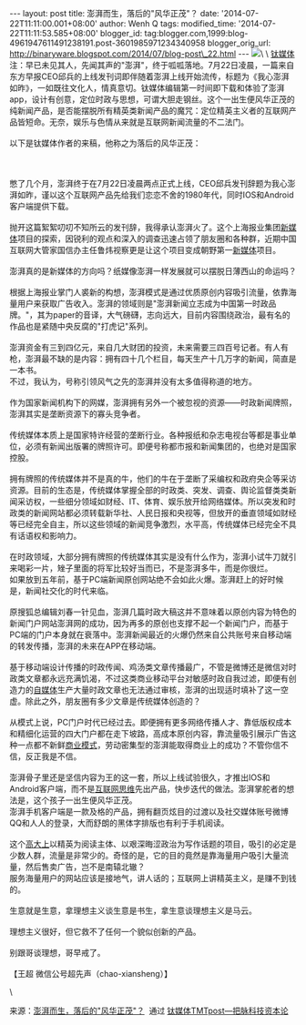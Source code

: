--- layout: post title: 澎湃而生，落后的"风华正茂"？ date:
'2014-07-22T11:11:00.001+08:00' author: Wenh Q tags: modified\_time:
'2014-07-22T11:11:53.585+08:00' blogger\_id:
tag:blogger.com,1999:blog-4961947611491238191.post-3601985971234340958
blogger\_orig\_url:
http://binaryware.blogspot.com/2014/07/blog-post\_22.html ---
![](https://images-blogger-opensocial.googleusercontent.com/gadgets/proxy?url=http%3A%2F%2Fwww.tmtpost.com%2Fwp-content%2Fuploads%2F2013%2F10%2F138141930660.jpg&container=blogger&gadget=a&rewriteMime=image%2F*)\
\
[钛媒体](http://www.tmtpost.com/)注：早已未见其人，先闻其声的"澎湃"，终于呱呱落地。7月22日凌晨，一篇来自东方早报CEO邱兵的上线发刊词即伴随着澎湃上线开始流传，标题为《我心澎湃如昨》，一如既往文化人，情真意切。钛媒体编辑第一时间即下载和体验了澎湃app，设计有创意，定位时政与思想，可谓大胆走钢丝。这个一出生便风华正茂的纯新闻产品，是否能摆脱所有精英类新闻产品的魔咒：定位精英主义者的互联网产品皆短命。无奈，娱乐与色情从来就是互联网新闻流量的不二法门。\
\
以下是钛媒体作者的来稿，他称之为落后的风华正茂：\
\
\
\
憋了几个月，澎湃终于在7月22日凌晨两点正式上线，CEO邱兵发刊辞题为我心澎湃如昨，谨以这个互联网产品先给我们恋恋不舍的1980年代，同时IOS和Android客户端提供下载。\
\
抛开这篇絮絮叨叨不知所云的发刊辞，我得承认澎湃火了。这个上海报业集团[新媒体](http://www.tmtpost.com/)项目的探索，因锐利的观点和深入的调查迅速占领了朋友圈和各种群，近期中国互联网大管家国信办主任鲁炜视察更是让这个项目变成朝野第一[新媒体](http://www.tmtpost.com/tag/newmedia)项目。\
\
澎湃真的是新媒体的方向吗？纸媒像澎湃一样发展就可以摆脱日薄西山的命运吗？\
\
根据上海报业掌门人裘新的构想，澎湃模式是通过优质原创内容吸引流量，依靠海量用户来获取广告收入。澎湃的领域则是"澎湃新闻立志成为中国第一时政品牌。"，其为paper的音译，大气磅礴，志向远大，目前内容围绕政治，最有名的作品也是紧随中央反腐的"打虎记"系列。\
\
澎湃资金有三到四亿元，来自几大财团的投资，未来需要三四百号记者。有人有枪，澎湃最不缺的是内容：拥有四十几个栏目，每天生产十几万字的新闻，简直是一本书。\
不过，我认为，号称引领风气之先的澎湃并没有太多值得称道的地方。\
\
作为国家新闻机构下的网媒，澎湃拥有另外一个被忽视的资源——时政新闻牌照，澎湃其实是垄断资源下的寡头竞争者。\
\
传统媒体本质上是国家特许经营的垄断行业。各种报纸和杂志电视台等都是事业单位，必须有新闻出版署的牌照许可。即便号称都市报和新闻集团的，也绝对是国家控股。\
\
拥有牌照的传统媒体并不是真的牛，他们的牛在于垄断了采编权和政府央企等采访资源。目前的生态是，传统媒体掌握全部的时政类、突发、调查、舆论监督类类新闻采访权，一些细分领域如财经、IT、体育、娱乐放开给网络媒体。所以突发和时政类的新闻网站都必须转载新华社、人民日报和央视等，但放开的垂直领域如财经等已经完全自主，所以这些领域的新闻竞争激烈，水平高，传统媒体已经完全不具有话语权和影响力。\
\
在时政领域，大部分拥有牌照的传统媒体其实是没有什么作为，澎湃小试牛刀就引来喝彩一片，矬子里面的将军比较好当而已，不是澎湃多牛，而是你很烂。\
如果放到五年前，基于PC端新闻原创网站绝不会如此火爆。澎湃赶上的好时候是，新闻社交化的时代来临。\
\
原搜狐总编辑刘春一针见血，澎湃几篇时政大稿这并不意味着以原创内容为特色的新闻门户网站澎湃网的成功，因为再多的原创也支撑不起一个新闻门户，而基于PC端的门户本身就在衰落中。澎湃新闻最近的火爆仍然来自公共账号来自移动端的转发传播，澎湃的未来在APP在移动端。\
\
基于移动端设计传播的时政传闻、鸡汤类文章传播最广，不管是微博还是微信对时政类文章都永远充满饥渴，不过这类商业移动平台对敏感时政自我过滤，即便有创造力的[自媒体](http://www.tmtpost.com/20382.html)生产大量时政文章也无法通过审核，澎湃的出现适时填补了这一空虚。除此之外，朋友圈有多少文章是传统媒体创造的？\
\
从模式上说，PC门户时代已经过去。即便拥有更多网络传播人才、靠低版权成本和精细化运营的四大门户都在走下坡路，高成本原创内容，靠流量吸引展示广告这种一点都不新鲜[商业模式](http://www.tmtpost.com/tag/structure-of-business)，劳动密集型的澎湃能取得商业上的成功？不管你信不信，反正我是不信。\
\
澎湃骨子里还是坚信内容为王的这一套，所以上线试验很久，才推出IOS和Android客户端，而不是[互联网思维](http://www.tmtpost.com/85533.html)先出产品，快步迭代的做法。澎湃掌舵者的想法是，这个孩子一出生便风华正茂。\
澎湃手机客户端是一款及格的产品，拥有翻页炫目的过渡以及社交媒体账号微博QQ和人人的登录，大而舒朗的黑体字排版也有利于手机阅读。\
\
这个[高大上](http://www.tmtpost.com/69699.html)以精英为阅读主体、以艰深晦涩政治为写作话题的项目，吸引的必定是少数人群，流量是非常少的。奇怪的是，它的目的竟然是靠海量用户吸引大量流量，然后售卖广告，岂不是南辕北辙？\
服务海量用户的网站应该是接地气，讲人话的；互联网上讲精英主义，是赚不到钱的。\
\
生意就是生意，拿理想主义谈生意是书生，拿生意谈理想主义是马云。\
\
理想主义很好，但它救不了任何一个貌似创新的产品。\
\
别跟哥谈理想，哥早戒了。\
\
【王超 微信公号超先声（chao-xiansheng）】
<div>

\

</div>

<div>

来源：[澎湃而生，落后的"风华正茂"？](http://www.tmtpost.com/123770.html)  通过 [钛媒体TMTpost—把脉科技资本论](http://www.tmtpost.com/)

</div>
